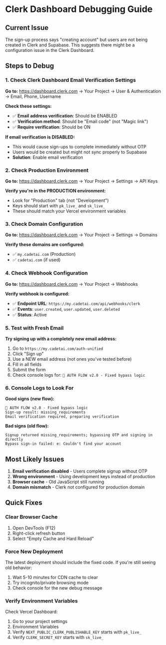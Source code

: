 # Clerk Dashboard Debugging Guide

## Current Issue
The sign-up process says "creating account" but users are not being created in Clerk and Supabase. This suggests there might be a configuration issue in the Clerk Dashboard.

## Steps to Debug

### 1. Check Clerk Dashboard Email Verification Settings

**Go to:** https://dashboard.clerk.com → Your Project → User & Authentication → Email, Phone, Username

**Check these settings:**
- ✅ **Email address verification**: Should be ENABLED
- ✅ **Verification method**: Should be "Email code" (not "Magic link")
- ✅ **Require verification**: Should be ON

**If email verification is DISABLED:**
- This would cause sign-ups to complete immediately without OTP
- Users would be created but might not sync properly to Supabase
- **Solution**: Enable email verification

### 2. Check Production Environment

**Go to:** https://dashboard.clerk.com → Your Project → Settings → API Keys

**Verify you're in the PRODUCTION environment:**
- Look for "Production" tab (not "Development")
- Keys should start with `pk_live_` and `sk_live_`
- These should match your Vercel environment variables

### 3. Check Domain Configuration

**Go to:** https://dashboard.clerk.com → Your Project → Settings → Domains

**Verify these domains are configured:**
- ✅ `my.cadetai.com` (Production)
- ✅ `cadetai.com` (if used)

### 4. Check Webhook Configuration

**Go to:** https://dashboard.clerk.com → Your Project → Webhooks

**Verify webhook is configured:**
- ✅ **Endpoint URL**: `https://my.cadetai.com/api/webhooks/clerk`
- ✅ **Events**: `user.created`, `user.updated`, `user.deleted`
- ✅ **Status**: Active

### 5. Test with Fresh Email

**Try signing up with a completely new email address:**
1. Go to `https://my.cadetai.com/auth-unified`
2. Click "Sign up"
3. Use a NEW email address (not ones you've tested before)
4. Fill in all fields
5. Submit the form
6. Check console logs for: `🚀 AUTH FLOW v2.0 - Fixed bypass logic`

### 6. Console Logs to Look For

**Good signs (new flow):**
```
🚀 AUTH FLOW v2.0 - Fixed bypass logic
Sign-up result: missing_requirements
Email verification required, preparing verification
```

**Bad signs (old flow):**
```
Signup returned missing_requirements; bypassing OTP and signing in directly
Bypass sign-in failed: e: Couldn't find your account
```

## Most Likely Issues

1. **Email verification disabled** - Users complete signup without OTP
2. **Wrong environment** - Using development keys instead of production
3. **Browser cache** - Old JavaScript still running
4. **Domain mismatch** - Clerk not configured for production domain

## Quick Fixes

### Clear Browser Cache
1. Open DevTools (F12)
2. Right-click refresh button
3. Select "Empty Cache and Hard Reload"

### Force New Deployment
The latest deployment should include the fixed code. If you're still seeing old behavior:
1. Wait 5-10 minutes for CDN cache to clear
2. Try incognito/private browsing mode
3. Check console for the new debug message

### Verify Environment Variables
Check Vercel Dashboard:
1. Go to your project settings
2. Environment Variables
3. Verify `NEXT_PUBLIC_CLERK_PUBLISHABLE_KEY` starts with `pk_live_`
4. Verify `CLERK_SECRET_KEY` starts with `sk_live_`
